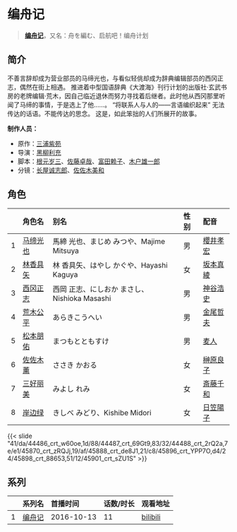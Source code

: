 # 编舟记


> <u>**[编舟记](http://bgm.tv/subject/174142)**</u>，又名：舟を編む、启航吧！编舟计划

## 简介


不善言辞却成为营业部员的马缔光也，与看似轻佻却成为辞典编辑部员的西冈正志，偶然在街上相遇。
推进着中型国语辞典《大渡海》刊行计划的出版社·玄武书房的老牌编辑·荒木，因自己临近退休而努力寻找着后继者。此时他从西冈那里听闻了马缔的事情，于是选上了他……。
“将联系人与人的——言语编织起来”
无法传达的话语。不能传达的思念。
这是，如此笨拙的人们所展开的故事。

**制作人员：**
- 原作：[三浦紫苑](http://bgm.tv/person/10710)
- 导演：[黑柳利充](http://bgm.tv/person/11997)
- 脚本：[根元岁三](http://bgm.tv/person/2661)、[佐藤卓哉](http://bgm.tv/person/200)、[富田赖子](http://bgm.tv/person/10715)、[木户雄一郎](http://bgm.tv/person/24593)
- 分镜：[长屋诚志郎](http://bgm.tv/person/21593)、[佐佐木美和](http://bgm.tv/person/11916)

## 角色

|     |   角色名   |   别名  | 性别 |  配音  |
|:--- |:------  |:----      |:---  |:--   |
| 1 | [马缔光也](http://bgm.tv/character/44486) | 馬締 光也、まじめ みつや、Majime Mitsuya | 男 | [櫻井孝宏](http://bgm.tv/person/4015) |
| 2 | [林香具矢](http://bgm.tv/character/44487) | 林 香具矢、はやし かぐや、Hayashi Kaguya | 女 | [坂本真綾](http://bgm.tv/person/3877) |
| 3 | [西冈正志](http://bgm.tv/character/44488) | 西岡 正志、にしおか まさし、Nishioka Masashi | 男 | [神谷浩史](http://bgm.tv/person/4232) |
| 4 | [荒木公平](http://bgm.tv/character/45870) | あらきこうへい | 男 | [金尾哲夫](http://bgm.tv/person/5460) |
| 5 | [松本朋佑](http://bgm.tv/character/45888) | まつもとともすけ | 男 | [麦人](http://bgm.tv/person/4162) |
| 6 | [佐佐木薰](http://bgm.tv/character/45896) | ささき かおる | 女 | [榊原良子](http://bgm.tv/person/3940) |
| 7 | [三好丽美](http://bgm.tv/character/45898) | みよし れみ | 女 | [斎藤千和](http://bgm.tv/person/4249) |
| 8 | [岸边绿](http://bgm.tv/character/45901) | きしべ みどり、Kishibe Midori | 女 | [日笠陽子](http://bgm.tv/person/5119) |

{{< slide "41/da/44486_crt_w60oe,1d/88/44487_crt_69Gt9,83/32/44488_crt_2rQ2a,7e/e1/45870_crt_zRQJj,19/af/45888_crt_de8J1,21/c8/45896_crt_YPP7O,d4/24/45898_crt_88653,51/12/45901_crt_sZU1S" >}}

## 系列

|     |   系列名   |   首播时间  | 话数/时长  | 观看地址 |
|:---  |:------    |:----      |:---       |:---  |
| 1 |[编舟记](https://bgm.tv/subject/174142)| 2016-10-13 | 11 | [bilibili](https://www.bilibili.com/bangumi/play/ep96826)  |



